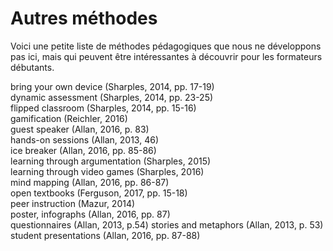 # Autres méthodes

Voici une petite liste de méthodes pédagogiques que nous ne développons pas ici, mais qui peuvent être intéressantes à découvrir pour les formateurs débutants.

bring your own device (Sharples, 2014, pp. 17-19)   
dynamic assessment (Sharples, 2014, pp. 23-25)   
flipped classroom (Sharples, 2014, pp. 15-16)   
gamification (Reichler, 2016)   
guest speaker (Allan, 2016, p. 83)   
hands-on sessions (Allan, 2013, 46)   
ice breaker (Allan, 2016, pp. 85-86)   
learning through argumentation (Sharples, 2015)   
learning through video games (Sharples, 2016)   
mind mapping (Allan, 2016, pp. 86-87)   
open textbooks (Ferguson, 2017, pp. 15-18)   
peer instruction (Mazur, 2014)   
poster, infographs (Allan, 2016, pp. 87)   
questionnaires (Allan, 2013, p.54)
stories and metaphors (Allan, 2013, p. 53)   
student presentations (Allan, 2016, pp. 87-88)   

